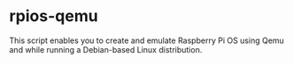 # rpios-qemu

This script enables you to create and emulate Raspberry Pi OS using Qemu and while running a Debian-based Linux distribution.
